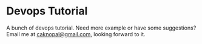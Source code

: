 # Devops Tutorial

A bunch of devops tutorial. Need more example or have some suggestions? Email me at <a href="mailto:caknopal@gmail.com">caknopal@gmail.com</a>, looking forward to it.
